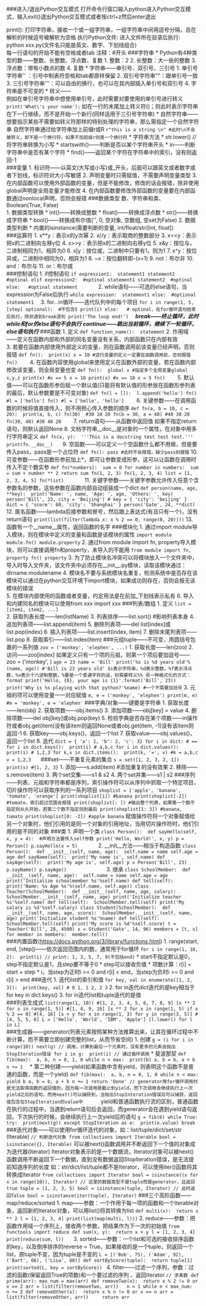 ###进入/退出Python交互模式
	打开命令行窗口输入python进入Python交互模式，输入exit()退出Python交互模式或者按ctrl+z然后enter退出

print(): 打印字符串，接收一个或一组字符串，一组字符串中间用逗号分隔，且在解析的时候逗号被解析为空格
执行Python文件: 进入文件所在目录后执行: python xxx.py(文件名只能是英文、数字、下划线组合)	
每一行语句的开始不能有空格或者tab
注释：#开头
###字符串
	* Python有4种类型的数——整数、长整数、浮点数、复数
		1. 整数：2
		2. 长整数：大一些的整数
		3. 浮点数：带有小数点的数
		4. 复数
	* 字符串——单引号、双引号、三引号
		1. 单引号字符串''	：引号中制表符空格和tab都原样保留
		2. 双引号字符串""：跟单引号一致
		3. 三引号字符串'''：可以自由的换行，也可以在其内部插入单引号和双引号
		4. 字符串是不可变的
	* 转义——\
		例如在单引号字符串中想使用单引号，此时需要对要使用的单引号进行转义
			```
			print('What\'s your name');
			```
		如在一行的末尾加上转义符(\)；则此时表示字符串在下一行继续，而不是开始一个新行(同样适用于三引号字符串)
	* 自然字符串——想要指示某些不需要如转义符那样的特别处理的字符串，那么需指定一个自然字符串
		自然字符串通过给字符串加上前缀r或R
		```
			r"this is a string \n" #此时\n不会被转义，即不是一个换行符，如果不加前缀r则是一个换行符
		```	
	* 字符串方法
		* str.lower()	 // 将字符串转换为小写
		* startswith()——判断是否以某个字符串开头
		* in——判断字符串中是否有某个字符
		* find()——返回某个字符在字符串中的索引，没有则返回-1	
###变量
	1. 标识符——以英文(大写或小写)或_开头，后面可以跟英文或者数字或者下划线，标识符对大小写敏感
	2. 声明变量时只需赋值，不需要声明变量类型
	3. 在内部函数可以使用外部函数的变量，但是不能修改，修改的话会报错，除非使用global声明是全局变量才能修改
	4. 在内部函数要修改外部函数的变量要在内部函数通过nonlocal声明，否则会报错
###数据类型
	数、字符串和类、Boolean(True, False)		
	1. 数据类型转换
		* int()——转换成整数
		* float()——转换成浮点数
		* str()——转换成字符串
		* bool()——转换成布尔值('', 0, 空对象, 空数组, 空set为False)
	2. 数据类型判断
		* 内置的isinstance(需要判断的变量, int/float/str/[int, float])	
###运算符
	1. x**y：表示x的y次幂
	2. x//y：表示取商的整数部分
	3. x<<y：表示把x的二进制向左移y位
	4. x>>y：表示把x的二进制向右移y位
	5. x&y：按位与，二进制相同为1，相异为0
	6. x|y：按位或，二进制中只要有1，则为1
	7. x^y：按位异或，二进制中相同为0，相异为1
	8. ~x：按位翻转即-(x+1)
	9. not：布尔非
	10. and：布尔与
	11. or：布尔或	
###控制语句
	1. if控制语句
		```
			if expression1: 
				statement1
				statement2  #optinal
			elif expression2:  #optinal
				statement1
				statement2  #optinal 
			else: 	#optinal
				statement		
		```	
	2. while语句——可选的else语句，当expression为False后执行
		```
			while expression: 
				statement1
			else:  #optional
				statement1	
		```	
	3. for...in循环——迭代队列中的每个项目
		```
			for i in range(1, 5, [step] optional):  #不包含5
				print(i)
			else: 	# optinal，在for循环语句结束后执行，除非遇到break语句
				print('The loop end!')	
		```	
	***break——终止循环，此时while和for的else语句不会执行***
	***continue——跳出当前循环，继续下一轮循环，else语句执行***
###函数
	1. 定义
		```
			def function_name(): 
				statement
		```	
	2. 作用域——定义在函数内部和外部的同名变量没有关系，内部函数只在内部有效	
	3. 若要在函数内部使用外部定义的变量，则在函数调用前该变量已经声明，否则报错
		```
			def fn(): 
				print(x)
			x = 10 #这行变量的定义一定要在函数调用前，否则报错
			fn()	
		```
	4. 在函数内容使用global来使用定义在函数外部的变量，若在函数内部修改该变量，则全局变量也变
		```
			def fn(): 
				global x #指定多个全局变量global x,y,z
				print(x) #x == 5
				x = 10
				print(x) #x == 10
			x = 5
			fn() 	
		```	
	5. 默认值——可以在函数形参后赋一个默认值(只能将有默认值的形参放在函数形参列表的最后，默认参数要是不可变对象)
		```
			def fn(l = []): 
				l.append('hello')
			fn() #l = ['hello']
			fn() #l = ['hello', 'hello']	
		```
	6. 关键参数——在调用函数的时候将值直接传入，则不用担心传入参数的顺序
		```
			def fn(a, b = 10, c = 20): 
				print(a, b, c)
			fn(30)  #30 10 20
			fn(b = 30, a = 40) #40 30 20
			fn(30, 40) #30 40 20	
		```	
	7. return语句——从函数中返回值
		如果不指定return语句，则默认返回None	
	8. 文档字符串__doc__是对象的一个属性，在对象中用多行字符串定义
		```
			def fn(x, y): 
				'''This is a docstring
				test test test.'''
			print(fn.__doc__)	
		```
	9. 空函数——可以定义一个空函数什么都不用做，但是要传入pass，pass是一个占位符
		```
			def fn():
				pass #此时不会报错，缺少pass则报错
		```	
	10. 可变参数——在函数形参前加上*，即可让参数变成形参，这可以让函数在调用时传入不定个数实参
		```
			def fn(*numbers): 
				sum = 0
				for number in numbers: 
					sum = sum + number ** 2
				return sum
			fn(1, 2, 3)
			fn(1, 2, 3, 4)
			list = [1, 2, 3, 4, 5]
			fn(*list)		
		```	
	11. 关键字参数——关键字参数允许传入任意个含参数名的参数，这些参数在函数内部自动组装成一个dict
		```
			def person(name, age, **key): 
				print('Name: ', name, 'Age: ', age, 'Others: ', key)
			person('Bill', 23, city = 'Beijing') # key = { 'city': 'beijing' }
			dict = { 'score': 60, 'city': 'Shanghai' }
			person('Gate', 24, **dict)	
		```	
	12. 匿名函数——lambda后接参数和冒号，然后跟上表达式(有且只有一个)，没有return语句
		```
			print(list(filter(lambda x: x % 2 == 0, range(0, 20))))
		```	
	13. 函数有一个__name__属性，返回函数的名字	
###模块化
	1. 通过import module导入模块，则在模块中定义的变量和函数是该模块的属性
		```
			import module
			module.fn()
			module.property
		```
	2. 通过from module import fn, property导入模块，则可以直接调用fn和property，未导入的不能用
		```
			from module import fn, property
			fn()
			property
		```	
	3. 为了防止模块名冲突可以将模块放入一个文件夹中，导入时导入文件夹，该文件夹中必须存在__init__.py模块，读取该模块通过：dirname.modulename
	4. 模块名不要与系统模块名重复，检测系统中是否存在该模块可以通过在python交互环境下import模块，如果成功则存在，否则会报无该模块的错误	
	5. 在模块内部使用的函数或者变量，约定用法是在前加_下划线表示私有
	6. 导入和内建同名的模块可以使用from xxx import xxx
###列表/数组
	1. 定义
		```
			list = [item1, item2, ...]
		```		
	2. 获取列表长度——len(listName)
	3. 列表排序——list.sort() #影响列表本身
	4. 追加列表项——list.append(item)
	5. 删除列表项——del list[index]或list.pop(index)
	6. 插入列表项——list.insert(index, item)
	7. 删除末尾列表项——list.pop
	8. 获取索引——list.index(item)
###元组tuple——不可变，用圆括号包裹的一系列值
	```
		zoo = ('monkey', 'elephen', ...)
	```	
	1. 获取长度——len(zoo)
	2. 访问——zoo[index]
	如果定义只有一个项的元祖，则第一个项后要加逗号—— zoo = ('monkey', )
	```
		age = 23
		name = 'Bill'
		print('%s is %d years old'%(name, age)) #'Bill is 23 years old' $s表示字符串，%d表示整数，%f表示浮点数，%x表示十六进制整数，%要是一个普通字符的话，则需要转义%%
		另一种格式化的方式：format
			print('Hello, {0}, your age is {1}'.format('Bill', 23))
		print('Why is %s playing with that python?'%name) #一个不需要加括号
	```
	3. 元祖的项可以使用变量一一对应赋值
		```
			m, e = ('monkey', 'elephen')
			print(m, e) #m = 'monkey', e = 'elephen'
		```
###字典/对象——键要是字符串
	1. 获取长度——len(obj)
	2. 获取项数——obj.items()
	3. 添加项数——obj[key] = value
	4. 删除项数——del obj[key]或obj.pop(key)
	5. 检验字典是否存在某个项数——in操作符或者obj.get(item)没有该item则返回None或者obj.get(item, -1)没有该item则返回-1
	6. 获取key——obj.keys()，返回一个list
	7. 获取value——obj.values()，返回一个list
	8. 迭代
		```
			dict = { 'a': 1, 'b': 2, 'c': 3}
			for i in dict: # == for i in dict.keys(): 
				print(i) # a,b,c
			for i in dict.values(): 
				print(i) # 1,2,3
			for k,v in dict.items(): 
				print(k, '=', v) #k = a,b,c v = 1,2,3	
		```
###set——不重复元素的集合
	```
		s = set([1, 2, 3, 2, 1])
		print(s) #{1, 2, 3}
	```	
	1. 添加——s.add(item) #添加重复的没有效果
	2. 移除——s.remove(item)
	3. 两个set交集——s1 & s2
	4. 两个set并集——s1 | s2
###序列——列表、元祖和字符串都是序列，索引操作符可以从序列中抓取一个特定项目，切片操作符可以获取序列的一系列项目
	```
		shoplist = ['apple', 'banana', 'tomato', 'orange']
		print(shoplist[1]) #banana
		print(shoplist[-2]) #tomato，索引超过范围会报错
		print(shoplist[: ]) #输出整个列表，如果第一个数不指定则从头开始，若第二个数不指定则到最后
		print(shoplist[1: 3]) #banana, tomato
		print(shoplist[0: -2]) #apple banana
	```	
	赋值操作符将一个对象赋值给另一个对象时，他们引用的是同一个对象的引用地址，当用切片操作符时，他们引用的是不同的对象
###类
	1. 声明一个类
		```
			class Person(): 
				def sayHello(self, x, y = 4):  #声明方法要传入self参数
					print('Hello, World!', x, y)
			p = Person()
			p.sayHello(x = 5)		
		```
	2. __init__方法——相当于构造函数
		```
			class Person(): 
				def __init__(self, name, age): 
					self.name = name
					self.age = age
				def sayName(self): 
					print('My name is', self.name)
				def sayAge(self): 
					print('My age is', self.age)
			p = Person('Bill', 23)
			p.sayName()
			p.sayAge()				
		```	
	3. 继承
		```
			class SchoolMember: 
				def __init__(self, name, age): 
					self.name = name
					self.age = age
					print('Initialize schoolmember %s'%self.name)
				def tell(self): 
					print('Name: %s Age %s'%(self.name, self.age))
			class Teacher(SchoolMember): 
				def __init__(self, name, age, salary): 
					SchoolMember.__init__(self, name, age)
					print('Initialize teacher %s'%self.name)
				def tell(self): 
					SchoolMember.tell(self)
					print('My salary is %d'%self.salary)
			class Student(SchoolMember): 
				def __init__(self, name, age, score): 
					SchoolMember.__init__(self, name, age)
					print('Initialize student %s'%name)
				def tell(self): 
					SchoolMember.tell(self)
					print('My score is %d'%self.score)
			t = Teacher('Bill', 28, 4500)
			s = Student('Gate', 14, 96)
			members = [t, s]
			for member in members: 
				member.tell()									
		```	
###内置函数(https://docs.python.org/3/library/functions.html)
	1. range(start, end, [step])——依次返回范围内的数，通常用于for循环
		```
			for i in range(1, 10, 2): 
				print(i) // print: 1, 3, 5, 7, 9(不包括end)
		```
		* start不指定默认是0，step不指定默认是1，且step要不等于0
		* step可以接收负值
		* 项数计算：r[i] = start + step * i，当step为正时i >= 0 and r[i] < end，当step为负时i >= 0 and r[i] > end
###迭代
	1. 迭代list的索引和值
		```
			for key, val in enumerate([1, 2, 3]): 
				print(key, val) # 0 1, 1 2, 2 3
		```
	2. for in迭代dict迭代的是key相当于for key in dict.keys()
	3. for in迭代list和tuple迭代的是值	
###列表生成式
	```
		list(range(1, 10)) #[1, 2, 3, 4, 5, 6, 7, 8, 9]
		[x ** 2 for x in range(1, 5)] #[1, 4, 9, 16]
		[x ** 2 for x in range(1, 5) if x % 2 == 0] #[4, 16]
		[x + y for x in range(1, 3) for y in range(3, 5)] #[4, 5, 5, 6]
		L = ['Hello', 'World', 'IBM', 'Apple']
		[l.lower() for l in L]
	```		
###生成器——generator(列表元素按照某种方法推算出来，让其在循环过程中不断计算，而不需要立即创建完整的list，从而节省空间)
	1. 创建
		```
			g = (i for i in range(10))
			next(g) // 调用，计算到最后一个元素时，没有更多的元素会抛出StopIteration错误
			for i in g: 
				print(i) // 通过循环调用
		```	
		* 斐波那契
			```
				def fib(max): 
					a, b, n = 0, 1, 0
					while n < max: 
						print(b)
						a, b = b, a + b
						n += 1	
			```
		* 第二种创建——yield(如果函数中含有yield，则表明这个函数不是普通的函数，而是一个yield)
			```
				def fib(max): 
					a, b, n = 0, 1, 0
					while n < max: 
						yield b
						a, b = b, a + b
						n += 1
					return 'Done' // generator用for循环调用时是无法取得函数的返回值的，因为每一次调用是截止到yield，而下次调用会继续执行上一次yield之后的语句，而用next()可以捕获到，当抛出StopInteration错误后可以捕获，返回值包含在StopIteration的value中		
			```
			yield和普通函数执行流的区别，普通函数在执行的过程中，当遇到return语句后会返回，而generator会在遇到yield语句返回，下次执行的时候，会继续执行上一次yield后的语句
			```
				g = fib(6)
				while True: 
					try: 
						print(next(g))
					except StopIteration as e: 
						print(e.value)
						break	
			```
###迭代对象——可以使用for循环迭代的对象，如：list/tuple/dict/set/str  (Iterable)
	```
		// 判断迭代对象
		from collections import Iterable
		bool = isinstance({}, Iterable)
	```
	可以被next()函数调用并不断返回下一个值的对象成为迭代器(Iterator)
	Iterator对象表示的是一个数据流，Iterator对象可以被next()函数调用不断返回下一个数据，直到没有数据返回StopIteration错误，是无法提前知道序列的长度
	如：str/dict/list/tuple都不是Iterator，可以使用iter()函数将其转换成Iterator
	```
		from collections import Iterator
		bool = isinstance((x for x in range(10)), Iterator) // 这里的数据类型不是tuple而是generator，且返回true
		tuple = (1, 2, 3, 5)
		bool = isinstance(tuple, Iterator) // 此时返回false
		bool = isinstance(iter(tuple), Iterator)
	```
###三个高阶函数——map/reduce/sorted
	1. map——参数：一个作用于每一项的函数和一个Iterable对象，返回新的Iterator对象，可以用list()将其转换为list
		```
			def multi(x): 
				return x ** 2
			l = [1, 2, 3, 4]
			print(list(map(multi, l)))
		```
	2. reduce——参数：把函数作用域一个序列上，接收两个参数，把结果作为下一次的初始值
		```
			from functools import reduce
			def sum(x, y): 
				return x + y
			l = [1, 2, 3, 4]
			print(reduce(sum, l))	
		```
	3. sorted——参数：一个list和可选的接收排序函数的key，以及倒序排序的reverse = True，如果接收的是一个tuple，则返回一个list，原tuple不变，因为tuple是不变的
		```
			L = [('Bob', 75), ('Adam', 92), ('Bart', 66), ('Lisa', 88)]
			def sortByScore(tuple): 
				return tuple[1]
			print(sorted(L, key = sortByScore))	
		```	
	4. filter——过滤一个序列，参数：过滤的函数(保留返回True的项数)和一个要过滤的序列	，返回Iterator
		```
			// 求素数
			def prime(arr):
				max_num = max(arr)
				def removeTwo(x): 
					return x % 2 != 0 or x == 2
				arr = list(filter(removeTwo, arr))	
				n = 1
				while n < max_num: 
					n += 2
					def removeOther(x): 
						return x % n != 0 or x == n
					arr = list(filter(removeOther, arr))	
				return arr		
		```
